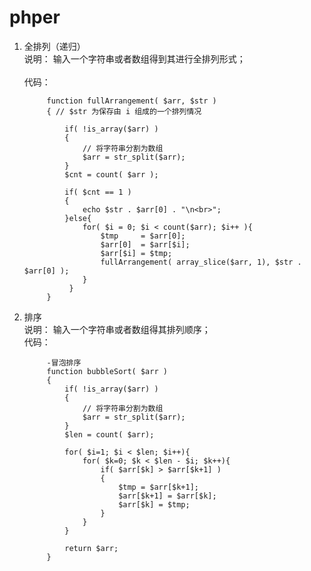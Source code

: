 # phper  #
	
	
1. 全排列（递归）<br>
        说明：
			输入一个字符串或者数组得到其进行全排列形式；	<br>	
		代码：


			function fullArrangement( $arr, $str )
			{ // $str 为保存由 i 组成的一个排列情况 

				if( !is_array($arr) )
				{
					// 将字符串分割为数组
					$arr = str_split($arr);
				} 
			    $cnt = count( $arr );  
			 
			    if( $cnt == 1 )
			    {  
			        echo $str . $arr[0] . "\n<br>";  
			    }else{  
			        for( $i = 0; $i < count($arr); $i++ ){  
			            $tmp     = $arr[0]; 
			            $arr[0]  = $arr[$i];
			            $arr[$i] = $tmp;
			            fullArrangement( array_slice($arr, 1), $str . $arr[0] ); 
			        }  
				 }        
			}


2. 排序<br>
		说明：
			输入一个字符串或者数组得其排列顺序；<br>
		代码：

			-冒泡排序
			function bubbleSort( $arr )
			{
				if( !is_array($arr) )
				{
					// 将字符串分割为数组
					$arr = str_split($arr);
				}
				$len = count( $arr);

				for( $i=1; $i < $len; $i++){
					for( $k=0; $k < $len - $i; $k++){
						if( $arr[$k] > $arr[$k+1] )
						{	
							$tmp = $arr[$k+1];
							$arr[$k+1] = $arr[$k];
							$arr[$k] = $tmp;
						}
					}
				}
				
				return $arr;
			}

	
